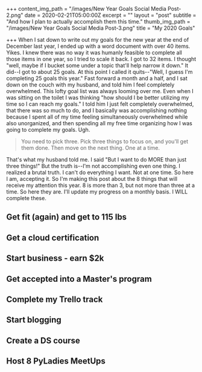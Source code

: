 +++
content_img_path = "/images/New Year Goals Social Media Post-2.png"
date = 2020-02-21T05:00:00Z
excerpt = ""
layout = "post"
subtitle = "And how I plan to actually accomplish them this time."
thumb_img_path = "/images/New Year Goals Social Media Post-3.png"
title = "My 2020 Goals"

+++
When I sat down to write out my goals for the new year at the end of December last year, I ended up with a word document with over 40 items. Yikes. I knew there was no way it was humanly feasible to complete all those items in one year, so I tried to scale it back. I got to 32 items. I thought "well, maybe if I bucket some under a topic that'll help narrow it down." It did--I got to about 25 goals. At this point I called it quits--"Well, I guess I'm completing 25 goals this year." Fast forward a month and a half, and I sat down on the couch with my husband, and told him I feel completely overwhelmed. This lofty goal list was always looming over me. Even when I was sitting on the toilet I was thinking "how should I be better utilizing my time so I can reach my goals." I told him I just felt completely overwhelmed, that there was so much to do, and I basically was accomplishing nothing because I spent all of my time feeling simultaneously overwhelmed while also unorganized, and then spending all my free time organizing how I was going to complete my goals. Ugh.

> You need to pick three. Pick three things to focus on, and you'll get them done. Then move on the next thing. One at a time.

That's what my husband told me. I said "But I want to do MORE than just three things!" But the truth is--I'm not accomplishing even one thing. I realized a brutal truth. I can't do everything I want. Not at one time. So here I am, accepting it. So I'm making this post about the 8 things that will receive my attention this year. 8 is more than 3, but not more than three at a time. So here they are. I'll update my progress on a monthly basis. I WILL complete these.

## Get fit (again) and get to 115 lbs

## Get a cloud certification

## Start business - earn $2k

## Get accepted into a Master's program

## Complete my Trello track

## Start blogging

## Create a DS course

## Host 8 PyLadies MeetUps